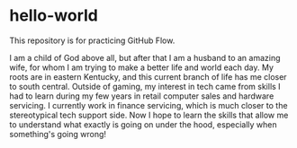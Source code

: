 # hello-world
This repository is for practicing GitHub Flow.

I am a child of God above all, but after that I am a husband to an amazing wife, for whom I am trying to make a better life and world each day. My roots are in eastern Kentucky, and this current branch of life has me closer to south central. Outside of gaming, my interest in tech came from skills I had to learn during my few years in retail computer sales and hardware servicing. I currently work in finance servicing, which is much closer to the stereotypical tech support side. Now I hope to learn the skills that allow me to understand what exactly is going on under the hood, especially when something's going wrong! 
